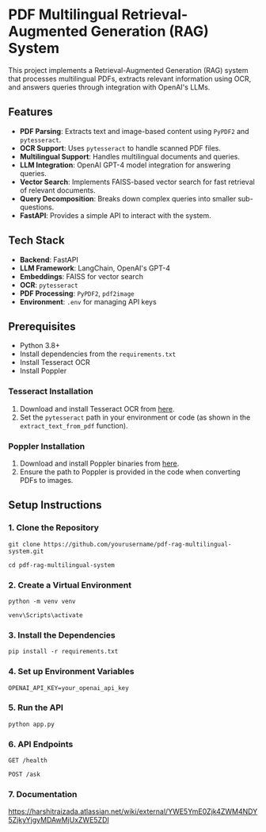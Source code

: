 # PDF Multilingual Retrieval-Augmented Generation (RAG) System

This project implements a Retrieval-Augmented Generation (RAG) system that processes multilingual PDFs, extracts relevant information using OCR, and answers queries through integration with OpenAI's LLMs.

## Features

- **PDF Parsing**: Extracts text and image-based content using `PyPDF2` and `pytesseract`.
- **OCR Support**: Uses `pytesseract` to handle scanned PDF files.
- **Multilingual Support**: Handles multilingual documents and queries.
- **LLM Integration**: OpenAI GPT-4 model integration for answering queries.
- **Vector Search**: Implements FAISS-based vector search for fast retrieval of relevant documents.
- **Query Decomposition**: Breaks down complex queries into smaller sub-questions.
- **FastAPI**: Provides a simple API to interact with the system.

## Tech Stack

- **Backend**: FastAPI
- **LLM Framework**: LangChain, OpenAI's GPT-4
- **Embeddings**: FAISS for vector search
- **OCR**: `pytesseract`
- **PDF Processing**: `PyPDF2`, `pdf2image`
- **Environment**: `.env` for managing API keys

## Prerequisites

- Python 3.8+
- Install dependencies from the `requirements.txt`
- Install Tesseract OCR
- Install Poppler

### Tesseract Installation

1. Download and install Tesseract OCR from [here](https://github.com/tesseract-ocr/tesseract).
2. Set the `pytesseract` path in your environment or code (as shown in the `extract_text_from_pdf` function).

### Poppler Installation

1. Download and install Poppler binaries from [here](https://github.com/oschwartz10612/poppler-windows).
2. Ensure the path to Poppler is provided in the code when converting PDFs to images.

## Setup Instructions

### 1. Clone the Repository

`git clone https://github.com/yourusername/pdf-rag-multilingual-system.git`

`cd pdf-rag-multilingual-system`

### 2. Create a Virtual Environment

`python -m venv venv`

`venv\Scripts\activate`

### 3. Install the Dependencies

`pip install -r requirements.txt`

### 4. Set up Environment Variables

`OPENAI_API_KEY=your_openai_api_key`

### 5. Run the API

`python app.py`

### 6. API Endpoints

`GET /health`

`POST /ask`

### 7. Documentation

https://harshitraizada.atlassian.net/wiki/external/YWE5YmE0Zjk4ZWM4NDY5ZjkyYjgyMDAwMjUxZWE5ZDI

